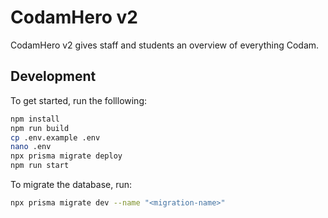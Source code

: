 # CodamHero v2
CodamHero v2 gives staff and students an overview of everything Codam.

## Development
To get started, run the folllowing:
```bash
npm install
npm run build
cp .env.example .env
nano .env
npx prisma migrate deploy
npm run start
```

To migrate the database, run:
```bash
npx prisma migrate dev --name "<migration-name>"
```
